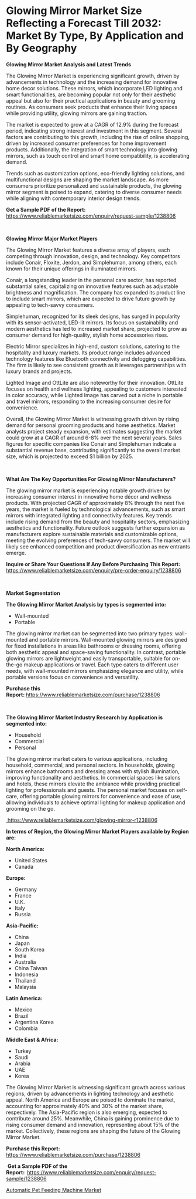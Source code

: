 <p><h1>Glowing Mirror Market Size Reflecting a Forecast Till 2032: Market By Type, By Application and By Geography</h1></p><p><strong>Glowing Mirror Market Analysis and Latest Trends</strong></p>
<p><p>The Glowing Mirror Market is experiencing significant growth, driven by advancements in technology and the increasing demand for innovative home decor solutions. These mirrors, which incorporate LED lighting and smart functionalities, are becoming popular not only for their aesthetic appeal but also for their practical applications in beauty and grooming routines. As consumers seek products that enhance their living spaces while providing utility, glowing mirrors are gaining traction.</p><p>The market is expected to grow at a CAGR of 12.9% during the forecast period, indicating strong interest and investment in this segment. Several factors are contributing to this growth, including the rise of online shopping, driven by increased consumer preferences for home improvement products. Additionally, the integration of smart technology into glowing mirrors, such as touch control and smart home compatibility, is accelerating demand.</p><p>Trends such as customization options, eco-friendly lighting solutions, and multifunctional designs are shaping the market landscape. As more consumers prioritize personalized and sustainable products, the glowing mirror segment is poised to expand, catering to diverse consumer needs while aligning with contemporary interior design trends.</p></p>
<p><strong>Get a Sample PDF of the Report:&nbsp;</strong> <a href="https://www.reliablemarketsize.com/enquiry/request-sample/1238806?utm_campaign=2180&utm_medium=2&utm_source=Github&utm_content=ia&utm_term=08022025&utm_id=glowing-mirror">https://www.reliablemarketsize.com/enquiry/request-sample/1238806</a></p>
<p>&nbsp;</p>
<p><strong>Glowing Mirror Major Market Players</strong></p>
<p><p>The Glowing Mirror Market features a diverse array of players, each competing through innovation, design, and technology. Key competitors include Conair, Floxite, Jerdon, and Simplehuman, among others, each known for their unique offerings in illuminated mirrors.</p><p>Conair, a longstanding leader in the personal care sector, has reported substantial sales, capitalizing on innovative features such as adjustable brightness and magnification. The company has expanded its product line to include smart mirrors, which are expected to drive future growth by appealing to tech-savvy consumers.</p><p>Simplehuman, recognized for its sleek designs, has surged in popularity with its sensor-activated, LED-lit mirrors. Its focus on sustainability and modern aesthetics has led to increased market share, projected to grow as consumer demand for high-quality, stylish home accessories rises.</p><p>Electric Mirror specializes in high-end, custom solutions, catering to the hospitality and luxury markets. Its product range includes advanced technology features like Bluetooth connectivity and defogging capabilities. The firm is likely to see consistent growth as it leverages partnerships with luxury brands and projects.</p><p>Lighted Image and OttLite are also noteworthy for their innovation. OttLite focuses on health and wellness lighting, appealing to customers interested in color accuracy, while Lighted Image has carved out a niche in portable and travel mirrors, responding to the increasing consumer desire for convenience.</p><p>Overall, the Glowing Mirror Market is witnessing growth driven by rising demand for personal grooming products and home aesthetics. Market analysts project steady expansion, with estimates suggesting the market could grow at a CAGR of around 6-8% over the next several years. Sales figures for specific companies like Conair and Simplehuman indicate a substantial revenue base, contributing significantly to the overall market size, which is projected to exceed $1 billion by 2025.</p></p>
<p>&nbsp;</p>
<p><strong>What Are The Key Opportunities For Glowing Mirror Manufacturers?</strong></p>
<p><p>The glowing mirror market is experiencing notable growth driven by increasing consumer interest in innovative home décor and wellness products. With projected CAGR of approximately 8% through the next five years, the market is fueled by technological advancements, such as smart mirrors with integrated lighting and connectivity features. Key trends include rising demand from the beauty and hospitality sectors, emphasizing aesthetics and functionality. Future outlook suggests further expansion as manufacturers explore sustainable materials and customizable options, meeting the evolving preferences of tech-savvy consumers. The market will likely see enhanced competition and product diversification as new entrants emerge.</p></p>
<p><strong>Inquire or Share Your Questions If Any Before Purchasing This Report:</strong> <a href="https://www.reliablemarketsize.com/enquiry/pre-order-enquiry/1238806?utm_campaign=2180&utm_medium=2&utm_source=Github&utm_content=ia&utm_term=08022025&utm_id=glowing-mirror">https://www.reliablemarketsize.com/enquiry/pre-order-enquiry/1238806</a></p>
<p>&nbsp;</p>
<p><strong>Market Segmentation</strong></p>
<p><strong>The Glowing Mirror Market Analysis by types is segmented into:</strong></p>
<p><ul><li>Wall-mounted</li><li>Portable</li></ul></p>
<p><p>The glowing mirror market can be segmented into two primary types: wall-mounted and portable mirrors. Wall-mounted glowing mirrors are designed for fixed installations in areas like bathrooms or dressing rooms, offering both aesthetic appeal and space-saving functionality. In contrast, portable glowing mirrors are lightweight and easily transportable, suitable for on-the-go makeup applications or travel. Each type caters to different user needs, with wall-mounted mirrors emphasizing elegance and utility, while portable versions focus on convenience and versatility.</p></p>
<p><strong>Purchase this Report:&nbsp;</strong><a href="https://www.reliablemarketsize.com/purchase/1238806?utm_campaign=2180&utm_medium=2&utm_source=Github&utm_content=ia&utm_term=08022025&utm_id=glowing-mirror">https://www.reliablemarketsize.com/purchase/1238806</a></p>
<p>&nbsp;</p>
<p><strong>The Glowing Mirror Market Industry Research by Application is segmented into:</strong></p>
<p><ul><li>Household</li><li>Commercial</li><li>Personal</li></ul></p>
<p><p>The glowing mirror market caters to various applications, including household, commercial, and personal sectors. In households, glowing mirrors enhance bathrooms and dressing areas with stylish illumination, improving functionality and aesthetics. In commercial spaces like salons and hotels, these mirrors elevate the ambiance while providing practical lighting for professionals and guests. The personal market focuses on self-care, offering portable glowing mirrors for convenience and ease of use, allowing individuals to achieve optimal lighting for makeup application and grooming on the go.</p></p>
<p><a href="https://www.reliablemarketsize.com/glowing-mirror-r1238806?utm_campaign=2180&utm_medium=2&utm_source=Github&utm_content=ia&utm_term=08022025&utm_id=glowing-mirror">&nbsp;https://www.reliablemarketsize.com/glowing-mirror-r1238806</a></p>
<p><strong>In terms of Region, the Glowing Mirror Market Players available by Region are:</strong></p>
<p>
    <p> <strong> North America: </strong>
        <ul>
            <li>United States</li>
            <li>Canada</li>
        </ul>
        </p> 
    <p> <strong> Europe: </strong>
        <ul>
            <li>Germany</li>
            <li>France</li>
            <li>U.K.</li>
            <li>Italy</li>
            <li>Russia</li>
        </ul>
        </p> 
    <p> <strong> Asia-Pacific: </strong>
        <ul>
            <li>China</li>
            <li>Japan</li>
            <li>South Korea</li>
            <li>India</li>
            <li>Australia</li>
            <li>China Taiwan</li>
            <li>Indonesia</li>
            <li>Thailand</li>
            <li>Malaysia</li>
        </ul>
        </p> 
    <p> <strong> Latin America: </strong>
        <ul>
            <li>Mexico</li>
            <li>Brazil</li>
            <li>Argentina Korea</li>
            <li>Colombia</li>
        </ul>
        </p> 
    <p> <strong> Middle East & Africa: </strong>
        <ul>
            <li>Turkey</li>
            <li>Saudi</li>
            <li>Arabia</li>
            <li>UAE</li>
            <li>Korea</li>
        </ul>
    </p>
    </p>
<p><p>The Glowing Mirror Market is witnessing significant growth across various regions, driven by advancements in lighting technology and aesthetic appeal. North America and Europe are poised to dominate the market, accounting for approximately 40% and 30% of the market share, respectively. The Asia-Pacific region is also emerging, expected to contribute around 25%. Meanwhile, China is gaining prominence due to rising consumer demand and innovation, representing about 15% of the market. Collectively, these regions are shaping the future of the Glowing Mirror Market.</p></p>
<p><strong>Purchase this Report: </strong><a href="https://www.reliablemarketsize.com/purchase/1238806?utm_campaign=2180&utm_medium=2&utm_source=Github&utm_content=ia&utm_term=08022025&utm_id=glowing-mirror">https://www.reliablemarketsize.com/purchase/1238806</a></p>
<p>&nbsp;<strong>Get a Sample PDF of the Report:&nbsp;&nbsp;</strong><a href="https://www.reliablemarketsize.com/enquiry/request-sample/1238806?utm_campaign=2180&utm_medium=2&utm_source=Github&utm_content=ia&utm_term=08022025&utm_id=glowing-mirror">https://www.reliablemarketsize.com/enquiry/request-sample/1238806</a></p>
<p><strong></strong></p>
<p><p><a href="https://github.com/hammelximalschid/Market-Research-Report-List-1/blob/main/automatic-pet-feeding-machine-market.md?utm_campaign=2180&utm_medium=2&utm_source=Github&utm_content=ia&utm_term=08022025&utm_id=glowing-mirror">Automatic Pet Feeding Machine Market</a></p></p>